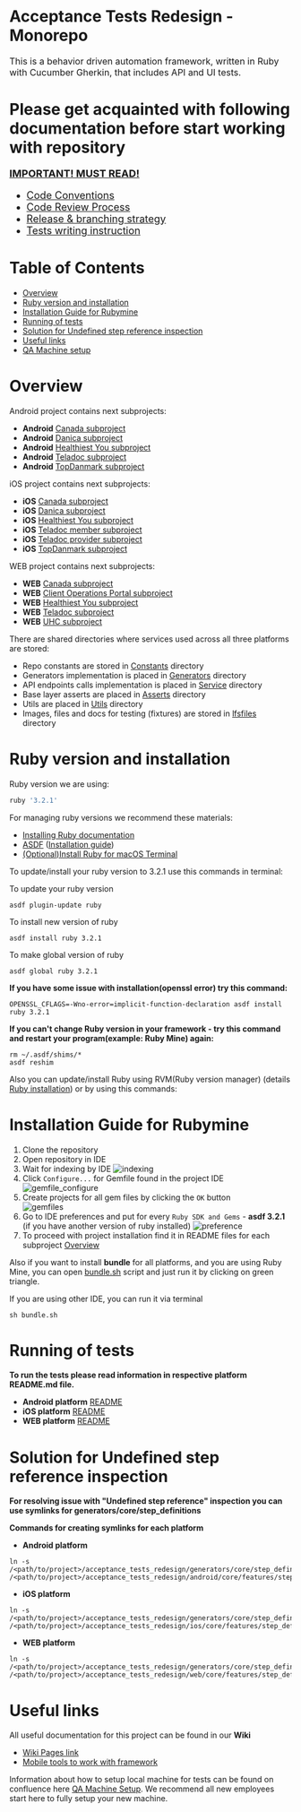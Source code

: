 Acceptance Tests Redesign - Monorepo
=================

<font size="3">
 This is a behavior driven automation framework, written in Ruby with Cucumber Gherkin, that includes API and UI tests.
</font>

Please get acquainted with following documentation before start working with repository
=================

<font size="4">
<b><u>IMPORTANT! MUST READ! </u></b>

* [Code Conventions](https://github.com/Teladoc/acceptance_tests_redesign/wiki/Code-Conventions)
* [Code Review Process](https://github.com/Teladoc/acceptance_tests_redesign/wiki/Code-Review-Process)
* [Release & branching strategy](https://github.com/Teladoc/acceptance_tests_redesign/wiki/Release-&-branching-strategy)
* [Tests writing instruction](https://github.com/Teladoc/acceptance_tests_redesign/wiki/Tests-writing-instruction)

</font>

Table of Contents
=================

* [Overview](#Overview)
* [Ruby version and installation](#Ruby-version-and-installation)
* [Installation Guide for Rubymine](#Installation-Guide-for-Rubymine)
* [Running of tests](#Running-of-tests)
* [Solution for Undefined step reference inspection](#Solution-for-Undefined-step-reference-inspection)
* [Useful links](#Useful-links)
* [QA Machine setup](#Machine-setup)

<a id="Overview"></a>

# Overview

Android project contains next subprojects:

* **Android** [Canada subproject](android/canada)
* **Android** [Danica subproject](android/danica)
* **Android** [Healthiest You subproject](android/healthiest_you)
* **Android** [Teladoc subproject](android/teladoc)
* **Android** [TopDanmark subproject](android/topdanmark)

iOS project contains next subprojects:

* **iOS** [Canada subproject](ios/canada)
* **iOS** [Danica subproject](ios/danica)
* **iOS** [Healthiest You subproject](ios/healthiest_you)
* **iOS** [Teladoc member subproject](ios/teladoc_member)
* **iOS** [Teladoc provider subproject](ios/teladoc_provider)
* **iOS** [TopDanmark subproject](ios/topdanmark)

WEB project contains next subprojects:

* **WEB** [Canada subproject](web/canada)
* **WEB** [Client Operations Portal subproject](web/client_operations_portal)
* **WEB** [Healthiest You subproject](web/healthiest_you)
* **WEB** [Teladoc subproject](web/teladoc)
* **WEB** [UHC subproject](web/uhc)

There are shared directories where services used across all three platforms are stored:

* Repo constants are stored in [Constants](constants) directory
* Generators implementation is placed in [Generators](generators) directory
* API endpoints calls implementation is placed in [Service](service) directory
* Base layer asserts are placed in [Asserts](asserts) directory
* Utils are placed in [Utils](utils) directory
* Images, files and docs for testing (fixtures) are stored in [lfsfiles](lfsfiles) directory

<a id="Ruby-version-and-installation"></a>

# Ruby version and installation

Ruby version we are using:

```ruby
ruby '3.2.1'
```

For managing ruby versions we recommend these materials:

* [Installing Ruby documentation](https://www.ruby-lang.org/en/documentation/installation/)
* [ASDF](https://asdf-vm.com/#/) ([Installation guide](https://asdf-vm.com/guide/getting-started.html))
* [(Optional)Install Ruby for macOS Terminal](https://mac.install.guide/ruby/5.html)

To update/install your ruby version to 3.2.1 use this commands in terminal:

To update your ruby version

```shell
asdf plugin-update ruby
```

To install new version of ruby

```shell
asdf install ruby 3.2.1 
```

To make global version of ruby

```shell
asdf global ruby 3.2.1
```

**If you have some issue with installation(openssl error) try this command:**

```shell
OPENSSL_CFLAGS=-Wno-error=implicit-function-declaration asdf install ruby 3.2.1
```

**If you can't change Ruby version in your framework - try this command and restart your program(example: Ruby Mine) again:**

```shell
rm ~/.asdf/shims/*
asdf reshim
```

Also you can update/install Ruby using RVM(Ruby version manager) (details [Ruby installation](https://www.ruby-lang.org/en/documentation/installation/)) or by using this commands:

<a id="Installation-Guide-for-Rubymine"></a>

# Installation Guide for Rubymine

1. Clone the repository
2. Open repository in IDE
3. Wait for indexing by IDE
   ![indexing](lfsfiles/wiki/indexing.png)
4. Click `Configure...` for Gemfile found in the project IDE
   ![gemfile_configure](lfsfiles/wiki/gemfile_configure.png)
5. Create projects for all gem files by clicking the `OK` button        
   ![gemfiles](lfsfiles/wiki/gemfiles.png)
6. Go to IDE preferences and put for every `Ruby SDK and Gems` - **asdf 3.2.1** (if you have another version of ruby installed)
   ![preference](lfsfiles/wiki/preference.png)
7. To proceed with project installation find it in README files for each subproject [Overview](#Overview)

Also if you want to install **bundle** for all platforms, and you are using Ruby Mine, you can
open [bundle.sh](bundle.sh) script and just run it by clicking on green triangle.

If you are using other IDE, you can run it via terminal

```shell
sh bundle.sh
```

# Running of tests

<a id="Running-of-tests"></a>

**To run the tests please read information in respective platform README.md file.**

* **Android platform** [README](android/README.md)
* **iOS platform** [README](ios/README.md)
* **WEB platform** [README](web/README.md)

# Solution for Undefined step reference inspection

<a id="Solution-for-Undefined-step-reference-inspection"></a>

**For resolving issue with "Undefined step reference" inspection you can use symlinks for generators/core/step_definitions**

**Commands for creating symlinks for each platform**

* **Android platform**
```shell
ln -s /<path/to/project>/acceptance_tests_redesign/generators/core/step_definitions /<path/to/project>/acceptance_tests_redesign/android/core/features/step_definitions
```
* **iOS platform**
```shell
ln -s /<path/to/project>/acceptance_tests_redesign/generators/core/step_definitions /<path/to/project>/acceptance_tests_redesign/ios/core/features/step_definitions
```
* **WEB platform**
```shell
ln -s /<path/to/project>/acceptance_tests_redesign/generators/core/step_definitions /<path/to/project>/acceptance_tests_redesign/web/core/features/step_definitions
```

# Useful links

<a id="Useful-links"></a>

All useful documentation for this project can be found in our **Wiki**

* [Wiki Pages link](https://github.com/Teladoc/acceptance_tests_redesign/wiki)
* [Mobile tools to work with framework](https://github.com/Teladoc/acceptance_tests_redesign/wiki/Mobile-tools-to-work-with-framework)

<a id="Machine-setup"></a>
Information about how to setup local machine for tests can be found on confluence
here [QA Machine Setup](https://confluence.teladoc.net/display/TDOC/QA+Machine+Setup). We recommend all new employees
start here to fully setup your new machine.
